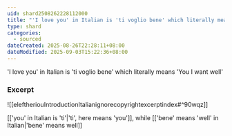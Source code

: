 ```yaml
---
uid: shard2508262228112000
title: "'I love you' in Italian is 'ti voglio bene' which literally means 'You I want well'"
type: shard
categories:
  - sourced
dateCreated: 2025-08-26T22:28:11+08:00
dateModified: 2025-09-03T15:22:36+08:00
---
```

'I love you' in Italian is 'ti voglio bene' which literally means 'You I want well'

### Excerpt
![[eleftheriouIntroductionItalianignorecopyrightexcerptindex#^90wqz]]

[['you' in Italian is 'ti'|'ti', here means 'you']], while [['bene' means 'well' in Italian|'bene' means well]]